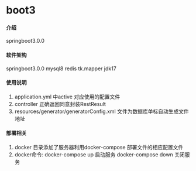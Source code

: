 # boot3

#### 介绍
springboot3.0.0  

#### 软件架构
springboot3.0.0 mysql8 redis tk.mapper jdk17


#### 使用说明

1.  application.yml 中active 对应使用的配置文件
2.  controller 正确返回同意封装RestResult
3.  resources/generator/generatorConfig.xml 文件为数据库单标自动生成文件地址

#### 部署相关
1. docker 目录添加了服务器利用docker-compose 部署文件的相应配置文件
2. docker命令: docker-compose up 启动服务 docker-compose down 关闭服务
